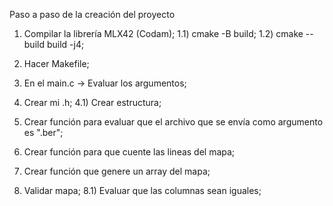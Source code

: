 Paso a paso de la creación del proyecto

1) Compilar la librería MLX42 (Codam);
	1.1) cmake -B build;
	1.2) cmake --build build -j4;

2) Hacer Makefile;
3) En el main.c -> Evaluar los argumentos;
4) Crear mi .h;
	4.1) Crear estructura;
5) Crear función para evaluar que el archivo que se envía como argumento es ".ber";
6) Crear función para que cuente las lineas del mapa;
8) Crear función que genere un array del mapa;
8) Validar mapa;
	8.1) Evaluar que las columnas sean iguales;